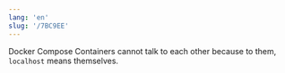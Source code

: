 ```yaml
---
lang: 'en'
slug: '/7BC9EE'
---
```


Docker Compose Containers cannot talk to each other because to them, `localhost` means themselves.
